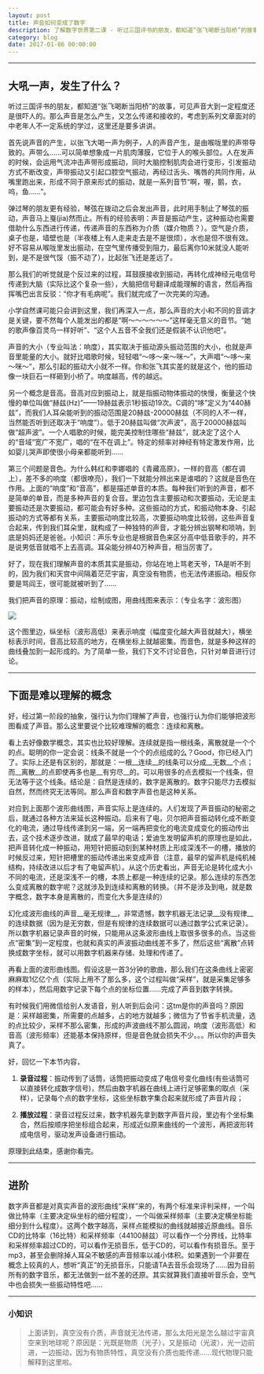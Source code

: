 ```yaml
---
layout: post
title: 声音如何变成了数字
description: 了解数字世界第二课 - 听过三国评书的朋友，都知道“张飞喝断当阳桥”的故事
category: blog
date: 2017-01-06 00:00:00
---
```


---

大吼一声，发生了什么？
------------------

听过三国评书的朋友，都知道“张飞喝断当阳桥”的故事，可见声音大到一定程度还是很吓人的。那么声音是怎么产生，又怎么传递和接收的，考虑到系列文章面对的中老年人不一定系统的学过，这里还是要多讲讲。

首先说声音的产生，以张飞大喝一声为例子，人的声音产生，是由喉咙里的声带导致的。声带么……可以简单想象成一片肌肉薄膜，它位于人的喉头部位。人在发声的时候，会运用气流冲击声带形成振动，同时大脑控制肌肉会进行变形，引发振动方式不断改变，声带振动又引起口腔空气振动，再经过舌头、嘴唇的共同作用，从嘴里跑出来，形成不同于原来形式的振动，就是一系列音节“啊，喔，鹅，衣，呜，鱼……”。

弹过琴的朋友更有经验，琴弦在拨动之后会发出声音，此时用手制止了琴弦的振动，声音马上戛(jia)然而止。所有的经验表明：声音是振动产生，这种振动也需要借助什么东西进行传递，传递声音的东西称为介质（媒介物质？）。空气是介质，桌子也是，墙壁也是（半夜楼上有人走来走去是不是很烦），水也是但不很有效。好不容易从喉咙里发出振动，在空气里传播受到阻力，最后离你10米就没人能听到，是不是很气馁（振不动了），比起张飞还是差远了。

那么我们的听觉就是个反过来的过程，耳鼓膜接收到振动，再转化成神经元电信号传递到大脑（实际比这个复杂一些），大脑把信号翻译成能理解的语言，然后再指挥嘴巴出言反驳：“你才有毛病呢”。我们就完成了一次完美的沟通。

小学自然课可能只会讲到这里，我们再深入一点，那么声音的大小和不同的音调才是关键，要不然每个人能发出的都是“啊～～～～～～”这样毫无意义的音节。“她的歌声像百灵鸟一样好听”、“这个人五音不全我们还是假装不认识他吧”。

声音的大小（专业叫法：响度），其实取决于振动源头振动范围的大小，也就是声音里能量的大小。就好比唱歌时候，轻轻唱“～哆～来～咪～”，大声唱“～哆～来～咪～”，那么引起的振动大小就不一样。你和张飞其实差的就是这个，他的振动像一块巨石一样砸到小桥了。响度越高，传的越远。

另一个概念是音高。音高对应到振动上，就是指振动物体振动的快慢，衡量这个快慢的单位叫做“赫兹(Hz)”——19赫兹表示1秒振动19次。C调的“哆”定义为“440赫兹”，而我们人耳朵能听到的振动范围是20赫兹-20000赫兹（不同的人不一样，当然能否听到还取决于“响度”）。低于20赫兹叫做“次声波”，高于20000赫兹叫做“超声波”。一个人唱歌的时候，能完美控制住哪些“赫兹”，就决定了这个人的“音域”宽广不宽广，唱的“在不在调上”。特定的频率对神经有特定激发作用，比如婴儿哭声即使很小母亲都能听到……

第三个问题是音色。为什么韩红和李娜唱的《青藏高原》，一样的音高（都在调上），差不多的响度（都很嘹亮），我们一下就能分辨出来是谁唱的？这就是音色在作用。上面的“响度”和“音高”，都是描述单音的本质。每种我们听到的声音，都不是简单的单音，而是多种声音的复合音。里边包含主要振动和次要振动，无论是主要振动还是次要振动，都可能会有好多种。这些振动的方式，和振动物本身、引起振动的方式等都有关系，主要振动响度比较高，次要振动响度比较弱，这些声音复合起来，传到我们耳朵里，就构成了一种独特的声音，才能分辨出钢琴和唢呐，到底是妈妈还是爸爸。小知识：声乐专业也是根据音色来区分高中低音歌手的，并不是说男低音就唱不上去高调。耳朵能分辨40万种声音，相当厉害了。

好了，现在我们理解声音的本质其实是振动，你站在地上骂老天爷，TA是听不到的，因为我们和天宫中间隔着茫茫宇宙，真空没有物质，也无法传递振动。相反你要是骂阎王，很可能就被听到了……

我们把声音的原理：振动，绘制成图，用曲线图来表示：（专业名字：波形图）

![](http://www-inst.eecs.berkeley.edu/~assist/hearing_image10.gif)

这个图里边，纵坐标（波形高低）来表示响度（幅度变化越大声音就越大），横坐标表示时间，音高比较高的地方，在横坐标上就越密集。而音色，就是多种这样的曲线叠加到一起形成的。为了简单一些，我们下文不讨论音色，只针对单音进行讨论。

---

下面是难以理解的概念
-----------------

好，经过第一阶段的抽象，强行认为你们理解了声音，也强行认为你们能够把波形图看成了声音。那么这里要说个比较难理解的概念：连续和离散。

看上去好像数学概念，其实也比较好理解。连续就是指一根线条，离散就是一个个的点。聪明的你一定会说：线条不就是一个个的点组成的么？Good，你已经入门了。实际上还是有区别的，那就是：一根__连续__的线条可以分成__无数__个点；而__离散__的点即使再多也是__有穷尽__的。可以用很多的点去模拟一个线条，但无法等于这个线条。结论是：自然是连续的，数字是离散的。数字只能尽力去模拟自然，然而终究无法等同。那么声音和数字声音也是这种关系。

对应到上面那个波形曲线图，声音实际上是连续的。人们发现了声音振动的秘密之后，就通过各种方法来延长这种振动。后来有了电，贝尔把声音振动转化成不断变化的电流，通过导线传递到另一端，另一端再把变化的电流变成变化的振动传出去，这个技术逐步改进，就成了最早的电话；爱迪生发明留声机的原理也是如此，把声音转化成一种振动，用短针把振动刻到某种材质上形成深浅不一的槽，播放的时候反过来，短针把槽里的振动传递出来变成声音（注意，最早的留声机是纯机械结构，持续改进以后才有了电留声机）。从这个历史看出，声音无论是转化成大小不同的电流，还是深浅不一的槽，本质上都是一种连续的记录。那么连续的东西怎么变成离散的数字呢？这就涉及到连续和离散的转换。（并不是涉及到电，就是数字概念，数字本身是离散的，而变化大多是连续的）

幻化成波形曲线的声音__毫无规律__，非常遗憾，数字机器无法记录__没有规律__的连续数据（因为是无穷数，但是有规律的连续数据可以通过数学公式来记录）。所以数字机器记录声音的时候，只能用从这条波形曲线上取很多很多的点。当这些点“密集”到一定程度，也就和真实的声波振动曲线差不多了，然后这些“离散”点转换成数字坐标，就可以用数字机器来存储、处理和传递了。

再看上面的波形曲线图。假设这是一首3分钟的歌曲，那么我们在这条曲线上密密麻麻取1亿亿个点（实际上用不了那么多，这个过程叫做“采样”，就是采集足够多的样本），然后用数字记录下每个点的坐标位置……完成了声音到数字转换。

有时候我们用微信给别人发语音，别人听到后会问：这tm是你的声音吗？原因是：采样越密集，所需要的点越多，占的地方就越多；微信为了节省手机流量，选的点比较少，采样不那么密集，形成的声波曲线不那么圆润，响度（波形高低）和音高（波形频率）还能基本保持原样，但是音色就会损失不少。。。所以你的声音失真了。

好，回忆一下本节内容，

1. __录音过程__：振动传到了话筒，话筒把振动变成了电信号变化曲线(有些话筒可以直接转化成数字信号)，然后由数字机器在曲线上进行足够密集的取点（采样），记录每个点的数字坐标，这些坐标数字集合起来就形成了声音片段；

2. __播放过程__：录音过程反过来，数字机器先拿到数字声音片段，里边有个坐标集合，然后按顺序把坐标组合起来，形成近似原来曲线的一个波形，再把波形转成电信号，驱动发声设备进行振动。

原理到此结束，感谢你看完。

---

进阶
----

数字声音都是对真实声音的波形曲线“采样”来的，有两个标准来评判采样，一个叫做比特率（主要决定纵坐标的细分程度），一个叫做采样频率（主要决定横坐标能细分到什么程度）。这两个数字越高，采样点能模拟的曲线就越接近原曲线。音乐CD的比特率（16比特）和采样频率（44100赫兹）可以看作一个分界线，比特率和采样频率超过CD的，可以看作无损音乐，低于CD的，可以看作有损音乐。至于mp3，甚至会删除掉人耳朵不敏感的声音频率以减小体积。如果遇到一个非要在概念上较真的人，想听“真正”的无损音乐，只能请TA去音乐会现场了……因为目前所有的数字音乐，都无法做到一丝不差的还原。其实就算我们直接听音乐会，空气中也会损失一些振动特性吧……

---

### 小知识

> 上面讲到，真空没有介质，声音就无法传递，那么太阳光是怎么越过宇宙真空来到地球呢？原因是：光既是物质（光子），又是振动（光波），光一边前进，一边振动，因为有物质特性，真空没有介质也能传递……现代物理只能解释到这里啦。
